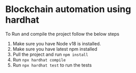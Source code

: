 # Blockchain automation using hardhat

To Run and compile the project follow the below steps

1. Make sure you have Node v18 is installed.
2. Make sure you have latest npm installed
3. Pull the project and run `npm install`
4. Run `npx hardhat compile`
5. Run `npx hardhat test` to run the tests
